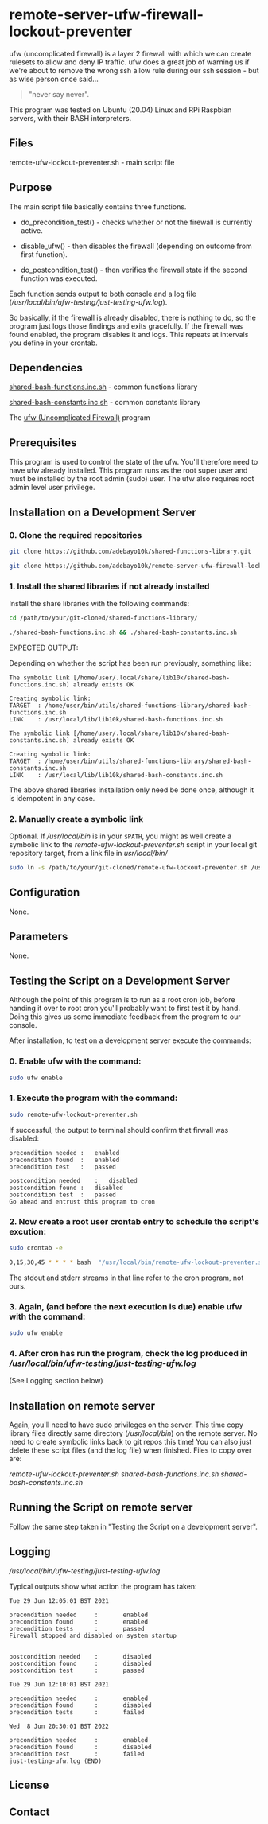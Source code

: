 # remote-server-ufw-firewall-lockout-preventer

ufw (uncomplicated firewall) is a layer 2 firewall with which we can create rulesets to allow and deny IP traffic.
ufw does a great job of warning us if we're about to remove the wrong ssh allow rule during our ssh session -
but as wise person once said... 
>"never say never".

This program was tested on Ubuntu (20.04) Linux and RPi Raspbian servers, with their BASH interpreters.

## Files
remote-ufw-lockout-preventer.sh - main script file

## Purpose

The main script file basically contains three functions.

- do_precondition_test()  - checks whether or not the firewall is currently active.

- disable_ufw() - then disables the firewall (depending on outcome from first function).

- do_postcondition_test() - then verifies the firewall state if the second function was executed.

Each function sends output to both console and a log file (_/usr/local/bin/ufw-testing/just-testing-ufw.log_).

So basically, if the firewall is already disabled, there is nothing to do, so the program just logs those findings and exits gracefully. If the firewall was found enabled, the program disables it and logs. This repeats at intervals you define in your crontab.

## Dependencies

[shared-bash-functions.inc.sh](https://github.com/adebayo10k/shared-functions-library) - common functions library

[shared-bash-constants.inc.sh](https://github.com/adebayo10k/shared-functions-library) - common constants library

The [ufw (Uncomplicated Firewall)](https://help.ubuntu.com/community/UFW) program


## Prerequisites

This program is used to control the state of the ufw. You'll therefore need to have ufw already installed. 
This program runs as the root super user and must be installed by the root admin (sudo) user. The ufw also requires root admin level user privilege.


## Installation on a Development Server

### 0. Clone the required repositories

``` bash
git clone https://github.com/adebayo10k/shared-functions-library.git
```
```bash
git clone https://github.com/adebayo10k/remote-server-ufw-firewall-lockout-preventer.git
```	

### 1. Install the shared libraries if not already installed

Install the share libraries with the following commands:

``` bash
cd /path/to/your/git-cloned/shared-functions-library/
```

``` bash
./shared-bash-functions.inc.sh && ./shared-bash-constants.inc.sh
```

EXPECTED OUTPUT:

Depending on whether the script has been run previously, something like:

```
The symbolic link [/home/user/.local/share/lib10k/shared-bash-functions.inc.sh] already exists OK

Creating symbolic link:
TARGET	: /home/user/bin/utils/shared-functions-library/shared-bash-functions.inc.sh
LINK	: /usr/local/lib/lib10k/shared-bash-functions.inc.sh

The symbolic link [/home/user/.local/share/lib10k/shared-bash-constants.inc.sh] already exists OK

Creating symbolic link:
TARGET	: /home/user/bin/utils/shared-functions-library/shared-bash-constants.inc.sh
LINK	: /usr/local/lib/lib10k/shared-bash-constants.inc.sh
```

The above shared libraries installation only need be done once, although it is idempotent in any case.

### 2. Manually create a symbolic link

Optional. If _/usr/local/bin_ is in your `$PATH`, you might as well create a symbolic link to the _remote-ufw-lockout-preventer.sh_ script in your local git repository target,  from a link file in _usr/local/bin/_

``` bash
sudo ln -s /path/to/your/git-cloned/remote-ufw-lockout-preventer.sh /usr/loca/bin/remote-ufw-lockout-preventer.sh
```

## Configuration

None.

## Parameters

None.

## Testing the Script on a Development Server

Although the point of this program is to run as a root cron job, before handing it over to root cron you'll probably want to first test it by hand. Doing this gives us some immediate feedback from the program to our console.

After installation, to test on a development server execute the commands:

### 0. Enable ufw with the command:

``` bash
sudo ufw enable
```

### 1. Execute the program with the command:

``` bash
sudo remote-ufw-lockout-preventer.sh
```

If successful, the output to terminal should confirm that firwall was disabled:

```
precondition needed	:	enabled
precondition found	:	enabled
precondition test	:	passed

postcondition needed	:	disabled
postcondition found	:	disabled
postcondition test	:	passed
Go ahead and entrust this program to cron
```

### 2. Now create a root user crontab entry to schedule the script's excution:

``` bash
sudo crontab -e
```

``` bash
0,15,30,45 * * * * bash  "/usr/local/bin/remote-ufw-lockout-preventer.sh" >/dev/null 2>>/usr/local/bin/cronjob-errors.log
```

The stdout and stderr streams in that line refer to the cron program, not ours.

### 3. Again, (and before the next execution is due) enable ufw with the command:

``` bash
sudo ufw enable
```

### 4. After cron has run the program, check the log produced in _/usr/local/bin/ufw-testing/just-testing-ufw.log_

(See Logging section below)

## Installation on remote server

Again, you'll need to have sudo privileges on the server.
This time copy library files directly same directory (_/usr/local/bin_) on the remote server. No need to create symbolic links back to git repos this time! You can also just delete these script files (and the log file) when finished. Files to copy over are:

_remote-ufw-lockout-preventer.sh_
_shared-bash-functions.inc.sh_
_shared-bash-constants.inc.sh_

## Running the Script on remote server


Follow the same step taken in "Testing the Script on a development server".


## Logging
_/usr/local/bin/ufw-testing/just-testing-ufw.log_

Typical outputs show what action the program has taken:

```
Tue 29 Jun 12:05:01 BST 2021

precondition needed     :       enabled
precondition found      :       enabled
precondition tests      :       passed
Firewall stopped and disabled on system startup


postcondition needed    :       disabled
postcondition found     :       disabled
postcondition test      :       passed

Tue 29 Jun 12:10:01 BST 2021

precondition needed     :       enabled
precondition found      :       disabled
precondition tests      :       failed

Wed  8 Jun 20:30:01 BST 2022

precondition needed     :       enabled
precondition found      :       disabled
precondition test       :       failed
just-testing-ufw.log (END)
```




## License





## Contact


